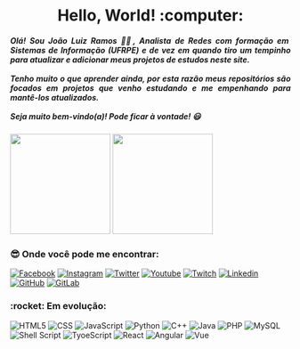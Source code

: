 <h1 align="center"> Hello, World! :computer:</h1>
<h5 align="justify"> Olá! Sou João Luiz Ramos 👨‍💻, Analista de Redes com formação em Sistemas de Informação (UFRPE) e de vez em quando tiro um tempinho para atualizar e adicionar meus projetos de estudos neste site.
  <br>
  <br>
  Tenho muito o que aprender ainda, por esta razão meus repositórios são focados em projetos que venho estudando e me empenhando para mantê-los atualizados.
  <br>
  <br>
  Seja muito bem-vindo(a)! Pode ficar à vontade! 😃</h5>

<div align="justify">
  <img height="180em" src="https://github-readme-stats.vercel.app/api?username=joaoluizramos96&show_icons=true&theme=tokyonight"/>
  <img height="180em" src="https://github-readme-stats.vercel.app/api/top-langs/?username=joaoluizramos96&layout=compact&theme=tokyonight"/>
</div>

<h3>😎 Onde você pode me encontrar:</h4>
<div>
  
  [![Facebook](https://img.shields.io/badge/Facebook-1877F2?style=for-the-badge&logo=facebook&logoColor=white)](https://fb.com/joaoluizramos96)
  [![Instagram](https://img.shields.io/badge/Instagram-E4405F?style=for-the-badge&logo=instagram&logoColor=white)](https://instagr.am/joaoluizramos96)
  [![Twitter](https://img.shields.io/badge/Twitter-1DA1F2?style=for-the-badge&logo=twitter&logoColor=white)](https://twitter.com/joaoluizramos96)
  [![Youtube](https://img.shields.io/badge/YouTube-FF0000?style=for-the-badge&logo=youtube&logoColor=white)](https://www.youtube.com/channel/UCnLw9DFvPYx-WNWqcHJBDxA)
  [![Twitch](https://img.shields.io/badge/Twitch-9146FF?style=for-the-badge&logo=twitch&logoColor=white)](https://www.twitch.tv/joaoluizramos96)
  [![Linkedin](https://img.shields.io/badge/LinkedIn-0077B5?style=for-the-badge&logo=linkedin&logoColor=white)](https://linkedin.com/in/joaoluizramos96)
  [![GitHub](https://img.shields.io/badge/GitHub-100000?style=for-the-badge&logo=github&logoColor=white)](https://github.com/joaoluizramos96)
  [![GitLab](https://img.shields.io/badge/GitLab-330F63?style=for-the-badge&logo=gitlab&logoColor=white)](https://gitlab.com/joaoluizramos96)
  
</div>

<h3 align="left">:rocket: Em evolução: </h3>

<div>

  ![HTML5](https://img.shields.io/badge/HTML5-E34F26?style=for-the-badge&logo=html5&logoColor=white)
  ![CSS](https://img.shields.io/badge/CSS-239120?&style=for-the-badge&logo=css3&logoColor=white)
  ![JavaScript](https://img.shields.io/badge/JavaScript-F7DF1E?style=for-the-badge&logo=javascript&logoColor=black)
  ![Python](https://img.shields.io/badge/Python-3776AB?style=for-the-badge&logo=python&logoColor=white)
  ![C++](https://img.shields.io/badge/C%2B%2B-00599C?style=for-the-badge&logo=c%2B%2B&logoColor=white)
  ![Java](https://img.shields.io/badge/Java-ED8B00?style=for-the-badge&logo=java&logoColor=white)
  ![PHP](https://img.shields.io/badge/PHP-777BB4?style=for-the-badge&logo=php&logoColor=white)
  ![MySQL](https://img.shields.io/badge/MySQL-00000F?style=for-the-badge&logo=mysql&logoColor=white)
  ![Shell Script](https://img.shields.io/badge/Shell_Script-121011?style=for-the-badge&logo=gnu-bash&logoColor=white)
  ![TyoeScript](https://img.shields.io/badge/TypeScript-007ACC?style=for-the-badge&logo=typescript&logoColor=white)
  ![React](https://img.shields.io/badge/React-20232A?style=for-the-badge&logo=react&logoColor=61DAFB)
  ![Angular](https://img.shields.io/badge/Angular-DD0031?style=for-the-badge&logo=angular&logoColor=white)
  ![Vue](https://img.shields.io/badge/Vue.js-35495E?style=for-the-badge&logo=vue.js&logoColor=4FC08D)
  
</div>
